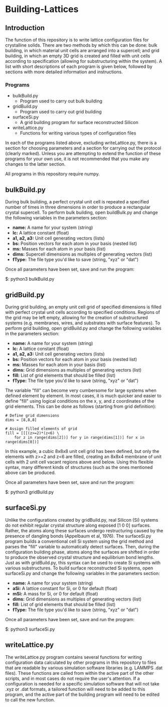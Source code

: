 # Building-Lattices

## Introduction

The function of this repository is to write lattice configuration files for crystalline solids. There are two methods by which this can be done: bulk building, in which material unit cells are arranged into a supercell; and grid building, in which an empty 3D grid is created and filled with unit cells according to specification (allowing for substructuring within the system). A list with short descriptions of each program is given below, followed by sections with more detailed information and instructions.

### Programs

- bulkBuild.py
  - Program used to carry out bulk building
- gridBuild.py
  - Program used to carry out grid building
- surfaceSi.py
  - A grid building program for surface reconstructed Silicon
- writeLattice.py
  - Functions for writing various types of configuration files

In each of the programs listed above, excluding writeLattice.py, there is a section for choosing parameters and a section for carrying out the protocol (clearly marked). Unless you are attempting to extend the function of these programs for your own use, it is not recommended that you make any changes to the latter section.

All programs in this repository require numpy.

## bulkBuild.py

During bulk building, a perfect crystal unit cell is repeated a specified number of times in three dimensions in order to produce a rectangular crystal supercell. To perform bulk building, open buildBulk.py and change the following variables in the parameters section:

- **name:** A name for your system (string)
- **lc:** A lattice constant (float)
- **a1, a2, a3:** Unit cell generating vectors (lists)
- **bs:** Position vectors for each atom in your basis (nested list)
- **ms:** Masses for each atom in your basis (list)
- **dims:** Supercell dimensions as multiples of generating vectors (list)
- **fType:** The file type you'd like to save (string, "xyz" or "dat")

Once all parameters have been set, save and run the program:

$: python3 bulkBuild.py

## gridBuild.py

During grid building, an empty unit cell grid of specified dimensions is filled with perfect crystal unit cells according to specified conditions. Regions of the grid may be left empty, allowing for the creation of substructured systems (e.g. membranes, wires, and substrates with surface features). To perform grid building, open gridBuild.py and change the following variables in the parameters section:

- **name:** A name for your system (string)
- **lc:** A lattice constant (float)
- **a1, a2, a3:** Unit cell generating vectors (lists)
- **bs:** Position vectors for each atom in your basis (nested list)
- **ms:** Masses for each atom in your basis (list)
- **dims:** Grid dimensions as multiples of generating vectors (list)
- **fill:** List of grid elements that should be filled (list)
- **fType:** The file type you'd like to save (string, "xyz" or "dat")

The variable "fill" can become very cumbersome for large systems when defined element by element. In most cases, it is much quicker and easier to define "fill" using logical conditions on the x, y, and z coordinates of the grid elements. This can be done as follows (starting from grid definition):

```
# Define grid dimensions
dims = [8,8,8]

# Assign filled elements of grid
fill = [[[(z>=2)*(z<6) \
    for z in range(dims[2])] for y in range(dims[1])] for x in range(dims[0])]
```

In this example, a cubic 8x8x8 unit cell grid has been defined, but only the elements with z>=2 and z<6 are filled, creating an 8x8x4 membrane of unit cells with 2 unit cell vacant regions above and below. Using this flexible syntax, many different kinds of structures (such as the ones mentioned above can be produced.

Once all parameters have been set, save and run the program:

$: python3 gridBuild.py

## surfaceSi.py

Unlike the configurations created by gridBuild.py, real Silicon (Si) systems do not exhibit regular crystal structure along exposed [1 0 0] surfaces. Rather, the atoms along these surfaces undergo restructuring caused by the presence of dangling bonds (Appelbaum et al, 1976). The surfaceSi.py program builds a conventional cell Si system using the grid method and parses the "fill" variable to automatically detect surfaces. Then, during the configuration building phase, atoms along the surfaces are shifted in order to produce the observed crystal structure and equilibrium bond lengths. Just as with gridBuild.py, this syntax can be used to create Si systems with various substructures. To build surface reconstructed Si systems, open surfaceSi.py and change the following variables in the parameters section:

- **name:** A name for your system (string)
- **aSi:** A lattice constant for Si, or 0 for default (float)
- **mSi:** A mass for Si, or 0 for default (float)
- **dims:** Grid dimensions as multiples of generating vectors (list)
- **fill:** List of grid elements that should be filled (list)
- **fType:** The file type you'd like to save (string, "xyz" or "dat")

Once all parameters have been set, save and run the program:

$: python3 surfaceSi.py

## writeLattice.py

The writeLattice.py program contains several functions for writing configuration data calculated by other programs in this repository to files that are readable by various simulation software libraries (e.g. LAMMPS .dat files). These functions are called from within the active part of the other scripts, and in most cases do not require the user's attention. If a configuration is needed for a specific simulation software that will not take .xyz or .dat formats, a tailored function will need to be added to this program, and the active part of the building program will need to be edited to call the new function.
